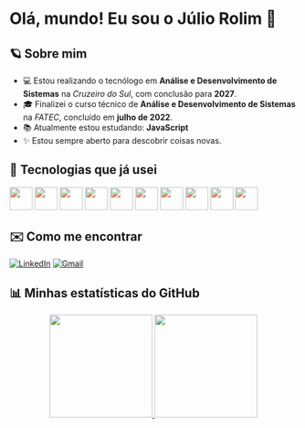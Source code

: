 # Olá, mundo! Eu sou o Júlio Rolim 🪻

## 🪐 Sobre mim

- 💻 Estou realizando o tecnólogo em **Análise e Desenvolvimento de Sistemas** na *Cruzeiro do Sul*, com conclusão para **2027**.
- 🎓 Finalizei o curso técnico de **Análise e Desenvolvimento de Sistemas** na *FATEC*, concluído em **julho de 2022**.
- 📚 Atualmente estou estudando: **JavaScript**
- ✨ Estou sempre aberto para descobrir coisas novas.

## 🧪 Tecnologias que já usei

<p align="left">
  <img src="https://cdn.jsdelivr.net/gh/devicons/devicon/icons/replit/replit-original.svg" height="40" style="filter: hue-rotate(270deg);" />
  <img src="https://cdn.jsdelivr.net/gh/devicons/devicon/icons/vscode/vscode-original.svg" height="40" style="filter: hue-rotate(270deg);" />
  <img src="https://cdn.jsdelivr.net/gh/devicons/devicon/icons/html5/html5-original.svg" height="40" style="filter: hue-rotate(270deg);" />
  <img src="https://cdn.jsdelivr.net/gh/devicons/devicon/icons/css3/css3-original.svg" height="40" style="filter: hue-rotate(270deg);" />
  <img src="https://cdn.jsdelivr.net/gh/devicons/devicon/icons/javascript/javascript-original.svg" height="40" style="filter: hue-rotate(270deg);" />
  <img src="https://cdn.jsdelivr.net/gh/devicons/devicon/icons/php/php-original.svg" height="40" style="filter: hue-rotate(270deg);" />
  <img src="https://cdn.jsdelivr.net/gh/devicons/devicon/icons/phpstorm/phpstorm-original.svg" height="40" style="filter: hue-rotate(270deg);" />
  <img src="https://cdn.jsdelivr.net/gh/devicons/devicon/icons/figma/figma-original.svg" height="40" style="filter: hue-rotate(270deg);" />
  <img src="https://cdn.jsdelivr.net/gh/devicons/devicon/icons/git/git-original.svg" height="40" style="filter: hue-rotate(270deg);" />
  <img src="https://cdn.jsdelivr.net/gh/devicons/devicon/icons/github/github-original.svg" height="40" style="filter: hue-rotate(270deg);" />
</p>

## ✉️ Como me encontrar

[![LinkedIn](https://img.shields.io/badge/LinkedIn-9333EA?style=for-the-badge&logo=linkedin&logoColor=white)](https://www.linkedin.com/in/j%C3%BAlio-rolim-b07522253/)
[![Gmail](https://img.shields.io/badge/Gmail-A855F7?style=for-the-badge&logo=gmail&logoColor=white)](mailto:juliorolimguimaraesduarte@gmail.com)

## 📊 Minhas estatísticas do GitHub

<div align="center">
  <a href="https://github.com/Julio-rgb863">
    <img height="180em" src="https://github-readme-stats.vercel.app/api?username=Julio-rgb863&show_icons=true&theme=tokyonight&include_all_commits=true&count_private=true"/>
    <img height="180em" src="https://github-readme-stats.vercel.app/api/top-langs/?username=Julio-rgb863&layout=compact&langs_count=7&theme=tokyonight"/>
  </a>
</div>
